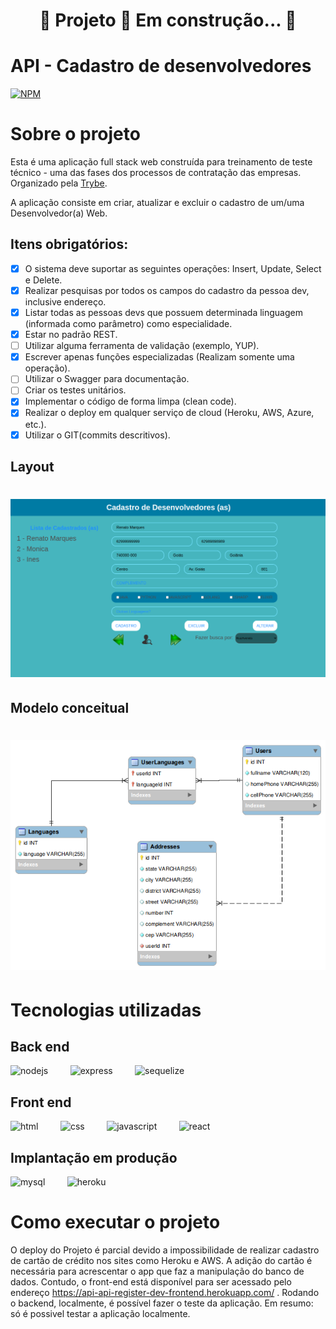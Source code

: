 <h1 align="center"> 
	🚧  Projeto 🚀 Em construção...  🚧
</h1>

# API - Cadastro de desenvolvedores
[![NPM](https://img.shields.io/npm/l/react)](https://github.com/devsuperior/sds1-wmazoni/blob/master/LICENSE) 

# Sobre o projeto

Esta é uma aplicação full stack web construída para treinamento de teste técnico - uma das  fases dos processos de contratação das empresas. Organizado pela [Trybe](https://www.betrybe.com/).

A aplicação consiste em criar, atualizar e excluir o cadastro de um/uma Desenvolvedor(a) Web.

## Itens obrigatórios:
- [X] O sistema deve suportar as seguintes operações: Insert, Update, Select e Delete.
- [X] Realizar pesquisas por todos os campos do cadastro da pessoa dev, inclusive endereço.
- [X] Listar todas as pessoas devs que possuem determinada linguagem (informada como parâmetro) como especialidade.
- [X] Estar no padrão REST.
- [ ] Utilizar alguma ferramenta de validação (exemplo, YUP).
- [X] Escrever apenas funções especializadas (Realizam somente uma operação).
- [ ] Utilizar o Swagger para documentação.
- [ ] Criar os testes unitários.
- [X] Implementar o código de forma limpa (clean code).
- [X] Realizar o deploy em qualquer serviço de cloud (Heroku, AWS, Azure, etc.).
- [X] Utilizar o GIT(commits descritivos).

## Layout
<h1 align="center">
  <img alt="layout" title="#layout pagina Web" src="./assets/proj-api-register-dev-Layout.png" />
</h1>

## Modelo conceitual
<h1 align="center">
  <img alt="diagramaEER" title="#DiagramaEER" src="./assets/diagramaEER.png" />
</h1>

# Tecnologias utilizadas
## Back end
<img src="https://cdn.icon-icons.com/icons2/2415/PNG/512/nodejs_plain_logo_icon_146409.png" alt="nodejs" width="40" height="40" style="max-width:100%;" />   &nbsp;    &nbsp;   &nbsp;   &nbsp;
<img src="https://img2.gratispng.com/20180604/xox/kisspng-web-development-express-js-javascript-software-fra-frame-work-5b15153ce5bb85.615845371528108348941.jpg" alt="express" width="40" height="40" style="max-width:100%;" />   &nbsp;    &nbsp;   &nbsp;   &nbsp;
<img src="https://cdn.icon-icons.com/icons2/2415/PNG/512/sequelize_original_logo_icon_146348.png" alt="sequelize" width="40" height="40" style="max-width:100%;" />   &nbsp;    &nbsp;   &nbsp;   &nbsp;

## Front end
<img src="https://cdn.icon-icons.com/icons2/2415/PNG/512/html_original_wordmark_logo_icon_146478.png" alt="html" width="40" height="40" style="max-width:100%;" />  &nbsp;    &nbsp;   &nbsp;   &nbsp;
<img src="https://cdn.icon-icons.com/icons2/2107/PNG/512/file_type_css_icon_130661.png" alt="css" width="40" height="40" style="max-width:100%;" />   &nbsp;    &nbsp;   &nbsp;   &nbsp;
<img src="https://cdn.icon-icons.com/icons2/2108/PNG/512/javascript_icon_130900.png" alt="javascript" width="40" height="40" style="max-width:100%;" />   &nbsp;    &nbsp;   &nbsp;   &nbsp;
<img src="https://cdn.icon-icons.com/icons2/2415/PNG/512/react_original_wordmark_logo_icon_146375.png" alt="react" width="40" height="40" style="max-width:100%;" />   &nbsp;    &nbsp;   &nbsp;   &nbsp;

## Implantação em produção
<img src="https://cdn.icon-icons.com/icons2/2415/PNG/512/mysql_original_wordmark_logo_icon_146417.png" alt="mysql" width="40" height="40" style="max-width:100%;" />   &nbsp;    &nbsp;   &nbsp;   &nbsp;
<img src="https://cdn.icon-icons.com/icons2/2415/PNG/512/heroku_plain_wordmark_logo_icon_146480.png" alt="heroku" width="40" height="40" style="max-width:100%;" />   &nbsp;    &nbsp;   &nbsp;   &nbsp;

# Como executar o projeto
O deploy do Projeto é parcial devido a impossibilidade de realizar cadastro de cartão de crédito nos sites como Heroku e AWS. A adição do cartão é necessária para acrescentar o app que faz a manipulação do banco de dados.
Contudo, o front-end está disponível para ser acessado pelo endereço https://api-api-register-dev-frontend.herokuapp.com/ .
Rodando o backend, localmente, é possível fazer o teste da aplicação.
Em resumo: só é possivel testar a aplicação localmente.

